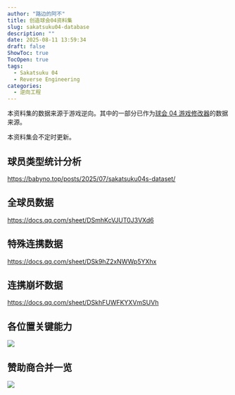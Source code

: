 ```yaml
---
author: "路边的阿不"
title: 创造球会04资料集
slug: sakatsuku04-database
description: ""
date: 2025-08-11 13:59:34
draft: false
ShowToc: true
TocOpen: true
tags:
  - Sakatsuku 04
  - Reverse Engineering
categories:
  - 逆向工程
---
```

本资料集的数据来源于游戏逆向。其中的一部分已作为[球会 04 游戏修改器](https://yuzhi.tech/docs/saka04)的数据来源。

本资料集会不定时更新。

## 球员类型统计分析

https://babyno.top/posts/2025/07/sakatsuku04s-dataset/

## 全球员数据

https://docs.qq.com/sheet/DSmhKcVJUT0J3VXd6

## 特殊连携数据

https://docs.qq.com/sheet/DSk9hZ2xNWWp5YXhx

## 连携崩坏数据

https://docs.qq.com/sheet/DSkhFUWFKYXVmSUVh

## 各位置关键能力

![](imgs/posts/2025-08-11-sakatsuku04-database/9948507f-cc81-497c-9e16-6b93b12925bc.png)

## 赞助商合并一览

![](imgs/posts/2025-08-11-sakatsuku04-database/company_relations.png)